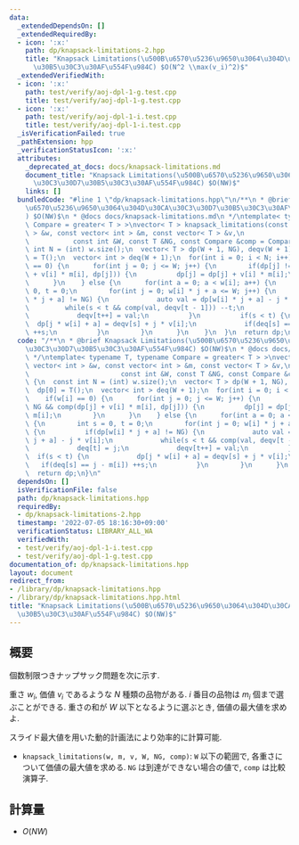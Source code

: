 ```yaml
---
data:
  _extendedDependsOn: []
  _extendedRequiredBy:
  - icon: ':x:'
    path: dp/knapsack-limitations-2.hpp
    title: "Knapsack Limitations(\u500B\u6570\u5236\u9650\u3064\u304D\u30CA\u30C3\u30D7\
      \u30B5\u30C3\u30AF\u554F\u984C) $O(N^2 \\max(v_i)^2)$"
  _extendedVerifiedWith:
  - icon: ':x:'
    path: test/verify/aoj-dpl-1-g.test.cpp
    title: test/verify/aoj-dpl-1-g.test.cpp
  - icon: ':x:'
    path: test/verify/aoj-dpl-1-i.test.cpp
    title: test/verify/aoj-dpl-1-i.test.cpp
  _isVerificationFailed: true
  _pathExtension: hpp
  _verificationStatusIcon: ':x:'
  attributes:
    _deprecated_at_docs: docs/knapsack-limitations.md
    document_title: "Knapsack Limitations(\u500B\u6570\u5236\u9650\u3064\u304D\u30CA\
      \u30C3\u30D7\u30B5\u30C3\u30AF\u554F\u984C) $O(NW)$"
    links: []
  bundledCode: "#line 1 \"dp/knapsack-limitations.hpp\"\n/**\n * @brief Knapsack Limitations(\u500B\
    \u6570\u5236\u9650\u3064\u304D\u30CA\u30C3\u30D7\u30B5\u30C3\u30AF\u554F\u984C\
    ) $O(NW)$\n * @docs docs/knapsack-limitations.md\n */\ntemplate< typename T, typename\
    \ Compare = greater< T > >\nvector< T > knapsack_limitations(const vector< int\
    \ > &w, const vector< int > &m, const vector< T > &v,\n                      \
    \           const int &W, const T &NG, const Compare &comp = Compare()) {\n  const\
    \ int N = (int) w.size();\n  vector< T > dp(W + 1, NG), deqv(W + 1);\n  dp[0]\
    \ = T();\n  vector< int > deq(W + 1);\n  for(int i = 0; i < N; i++) {\n    if(w[i]\
    \ == 0) {\n      for(int j = 0; j <= W; j++) {\n        if(dp[j] != NG && comp(dp[j]\
    \ + v[i] * m[i], dp[j])) {\n          dp[j] = dp[j] + v[i] * m[i];\n        }\n\
    \      }\n    } else {\n      for(int a = 0; a < w[i]; a++) {\n        int s =\
    \ 0, t = 0;\n        for(int j = 0; w[i] * j + a <= W; j++) {\n          if(dp[w[i]\
    \ * j + a] != NG) {\n            auto val = dp[w[i] * j + a] - j * v[i];\n   \
    \         while(s < t && comp(val, deqv[t - 1])) --t;\n            deq[t] = j;\n\
    \            deqv[t++] = val;\n          }\n          if(s < t) {\n          \
    \  dp[j * w[i] + a] = deqv[s] + j * v[i];\n            if(deq[s] == j - m[i])\
    \ ++s;\n          }\n        }\n      }\n    }\n  }\n  return dp;\n}\n"
  code: "/**\n * @brief Knapsack Limitations(\u500B\u6570\u5236\u9650\u3064\u304D\u30CA\
    \u30C3\u30D7\u30B5\u30C3\u30AF\u554F\u984C) $O(NW)$\n * @docs docs/knapsack-limitations.md\n\
    \ */\ntemplate< typename T, typename Compare = greater< T > >\nvector< T > knapsack_limitations(const\
    \ vector< int > &w, const vector< int > &m, const vector< T > &v,\n          \
    \                       const int &W, const T &NG, const Compare &comp = Compare())\
    \ {\n  const int N = (int) w.size();\n  vector< T > dp(W + 1, NG), deqv(W + 1);\n\
    \  dp[0] = T();\n  vector< int > deq(W + 1);\n  for(int i = 0; i < N; i++) {\n\
    \    if(w[i] == 0) {\n      for(int j = 0; j <= W; j++) {\n        if(dp[j] !=\
    \ NG && comp(dp[j] + v[i] * m[i], dp[j])) {\n          dp[j] = dp[j] + v[i] *\
    \ m[i];\n        }\n      }\n    } else {\n      for(int a = 0; a < w[i]; a++)\
    \ {\n        int s = 0, t = 0;\n        for(int j = 0; w[i] * j + a <= W; j++)\
    \ {\n          if(dp[w[i] * j + a] != NG) {\n            auto val = dp[w[i] *\
    \ j + a] - j * v[i];\n            while(s < t && comp(val, deqv[t - 1])) --t;\n\
    \            deq[t] = j;\n            deqv[t++] = val;\n          }\n        \
    \  if(s < t) {\n            dp[j * w[i] + a] = deqv[s] + j * v[i];\n         \
    \   if(deq[s] == j - m[i]) ++s;\n          }\n        }\n      }\n    }\n  }\n\
    \  return dp;\n}\n"
  dependsOn: []
  isVerificationFile: false
  path: dp/knapsack-limitations.hpp
  requiredBy:
  - dp/knapsack-limitations-2.hpp
  timestamp: '2022-07-05 18:16:30+09:00'
  verificationStatus: LIBRARY_ALL_WA
  verifiedWith:
  - test/verify/aoj-dpl-1-i.test.cpp
  - test/verify/aoj-dpl-1-g.test.cpp
documentation_of: dp/knapsack-limitations.hpp
layout: document
redirect_from:
- /library/dp/knapsack-limitations.hpp
- /library/dp/knapsack-limitations.hpp.html
title: "Knapsack Limitations(\u500B\u6570\u5236\u9650\u3064\u304D\u30CA\u30C3\u30D7\
  \u30B5\u30C3\u30AF\u554F\u984C) $O(NW)$"
---
```

## 概要

個数制限つきナップサック問題を次に示す.

重さ $w_i$, 価値 $v_i$ であるような $N$ 種類の品物がある. $i$ 番目の品物は $m_i$ 個まで選ぶことができる. 重さの和が $W$ 以下となるように選ぶとき, 価値の最大値を求めよ.

スライド最大値を用いた動的計画法により効率的に計算可能.

* `knapsack_limitations(w, m, v, W, NG, comp)`: `W` 以下の範囲で, 各重さについて価値の最大値を求める. `NG` は到達ができない場合の値で, `comp` は比較演算子.

## 計算量

* $O(NW)$
